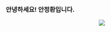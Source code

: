 ### 안녕하세요! 안정환입니다.
<div align="center">
	<img src="https://capsule-render.vercel.app/api?type=cylinder&color=auto&text=개발%20공부중&fontAlignY=45&fontSize=40&height=150&animation=blinking&desc=프로필%20준비중입니다!&descAlignY=70">
</div>